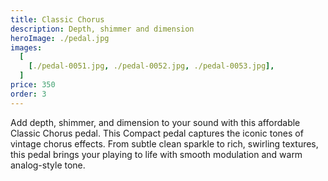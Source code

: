 ```yaml
---
title: Classic Chorus
description: Depth, shimmer and dimension
heroImage: ./pedal.jpg
images:
  [
    [./pedal-0051.jpg, ./pedal-0052.jpg, ./pedal-0053.jpg],
  ]
price: 350
order: 3
---
```


Add depth, shimmer, and dimension to your sound with this affordable Classic Chorus pedal. This Compact pedal captures the iconic tones of vintage chorus effects. From subtle clean sparkle to rich, swirling textures, this pedal brings your playing to life with smooth modulation and warm analog-style tone.
